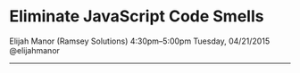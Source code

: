 # Eliminate JavaScript Code Smells
Elijah Manor (Ramsey Solutions)
4:30pm–5:00pm Tuesday, 04/21/2015
@elijahmanor

---

